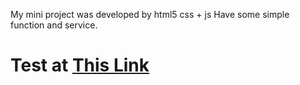 My mini project was developed by html5 css + js
Have some simple function and service.
# Test at [This Link](https://duongnvl1512.github.io/Racing_game/)
